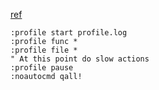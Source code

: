 [ref](https://stackoverflow.com/questions/12213597/how-to-see-which-plugins-are-making-vim-slow)
```vim
:profile start profile.log
:profile func *
:profile file *
" At this point do slow actions
:profile pause
:noautocmd qall!
```
